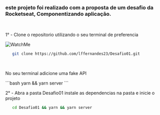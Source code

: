 <h3> este projeto foi realizado com a proposta de um desafio da Rocketseat, Componentizando aplicação. </h3>
<br />
<p>1° - Clone o repositorio utilizando o seu terminal de preferencia</p>


![WatchMe](https://user-images.githubusercontent.com/82827767/151057303-f3fc1bca-7bd3-4d52-89b3-50098e02d25b.gif)



```bash
   git clone https://github.com/lffernandes23/Desafio01.git
```
</br>

<p> No seu terminal adicione uma fake API </p>
   ```bash
   yarn && yarn server
   ```

</br>

<p>2° - Abra a pasta Desafio01 instale as dependencias na pasta e inicie o projeto</p>

```bash
   cd Desafio01 && yarn && yarn server
```

